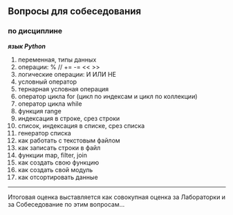 ## Вопросы для собеседования  
### по дисциплине  

***язык Python***  

1) переменная, типы данных  
2) операции:  %  //  +=  -=  <<  >>  
3) логические операции:  И  ИЛИ  НЕ  
4) условный оператор  
5) тернарная условная операция  
6) оператор цикла for (цикл по индексам и цикл по коллекции)  
7) оператор цикла while  
8) функция range  
9) индексация в строке, срез строки  
10) список, индексация в списке, срез списка  
11) генератор списка  
12) как работать с текстовым файлом  
13) как записать строки в файл  
14) функции map, filter, join  
15) как создать свою функцию  
16) как создать свой модуль  
17) как отсортировать данные  

---  

Итоговая оценка выставляется как совокупная оценка за Лабораторки и за Собеседование по этим вопросам...  
